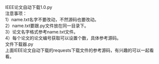 IEEE论文自动下载1.0.py  
注意事项：  
1）name.txt名字不要改动，不然源码也要改动。  
2）name.txt要跟.py文件放在同一目录下。  
3）论文名字格式参考name.txt文件。  
4）每个论文的论文编号获取可以设置个数，具体参考源码。  
文件下载器.py  
上面IEEE论文自动下载的requests下载文件的参考源码，有兴趣的可以一起看看。  
